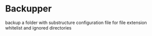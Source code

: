 # Backupper
backup a folder with substructure
configuration file for file extension whitelist and ignored directories
